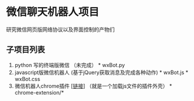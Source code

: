 # 微信聊天机器人项目

研究微信网页版网络协议以及界面控制的产物们

## 子项目列表

  1. python 写的终端版微信 （未完成） 
    * wxBot.py 
  2. javascript版微信机器人 (基于jQuery获取消息及完成各种动作) 
    * wxBot.js 
    * wxBot.css 
  3. 微信机器人chrome插件 [[链接][extension]] （就是一个加载js文件的插件外壳） 
    * chrome-extension/\* 


[extension]: https://chrome.google.com/webstore/detail/%E5%BE%AE%E4%BF%A1%E8%81%8A%E5%A4%A9%E6%9C%BA%E5%99%A8%E4%BA%BA/eljagiebemmlfdmcbloojmgighfhgmom?hl=zh-CN
